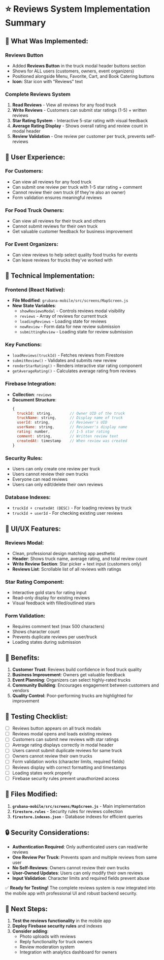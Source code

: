 # ⭐ Reviews System Implementation Summary

## 🎯 **What Was Implemented:**

### **Reviews Button**
- Added **Reviews Button** in the truck modal header buttons section
- Shows for ALL users (customers, owners, event organizers)
- Positioned alongside Menu, Favorite, Cart, and Book Catering buttons
- **Icon**: Star icon with "Reviews" text

### **Complete Reviews System**
1. **Read Reviews** - View all reviews for any food truck
2. **Write Reviews** - Customers can submit star ratings (1-5) + written reviews
3. **Star Rating System** - Interactive 5-star rating with visual feedback
4. **Average Rating Display** - Shows overall rating and review count in modal header
5. **Review Validation** - One review per customer per truck, prevents self-reviews

## 📱 **User Experience:**

### **For Customers:**
- Can view all reviews for any food truck
- Can submit one review per truck with 1-5 star rating + comment
- Cannot review their own truck (if they're also an owner)
- Form validation ensures meaningful reviews

### **For Food Truck Owners:**
- Can view all reviews for their truck and others
- Cannot submit reviews for their own truck
- Get valuable customer feedback for business improvement

### **For Event Organizers:**
- Can view reviews to help select quality food trucks for events
- Can leave reviews for trucks they've worked with

## 🔧 **Technical Implementation:**

### **Frontend (React Native):**
- **File Modified**: `grubana-mobile/src/screens/MapScreen.js`
- **New State Variables**:
  - `showReviewsModal` - Controls reviews modal visibility
  - `reviews` - Array of reviews for current truck
  - `loadingReviews` - Loading state for reviews
  - `newReview` - Form data for new review submission
  - `submittingReview` - Loading state for review submission

### **Key Functions:**
- `loadReviews(truckId)` - Fetches reviews from Firestore
- `submitReview()` - Validates and submits new review
- `renderStarRating()` - Renders interactive star rating component
- `getAverageRating()` - Calculates average rating from reviews

### **Firebase Integration:**
- **Collection**: `reviews`
- **Document Structure**:
  ```javascript
  {
    truckId: string,        // Owner UID of the truck
    truckName: string,      // Display name of truck
    userId: string,         // Reviewer's UID
    userName: string,       // Reviewer's display name
    rating: number,         // 1-5 star rating
    comment: string,        // Written review text
    createdAt: timestamp    // When review was created
  }
  ```

### **Security Rules:**
- Users can only create one review per truck
- Users cannot review their own trucks
- Everyone can read reviews
- Users can only edit/delete their own reviews

### **Database Indexes:**
- `truckId + createdAt (DESC)` - For loading reviews by truck
- `truckId + userId` - For checking existing user reviews

## 🎨 **UI/UX Features:**

### **Reviews Modal:**
- Clean, professional design matching app aesthetic
- **Header**: Shows truck name, average rating, and total review count
- **Write Review Section**: Star picker + text input (customers only)
- **Reviews List**: Scrollable list of all reviews with ratings

### **Star Rating Component:**
- Interactive gold stars for rating input
- Read-only display for existing reviews
- Visual feedback with filled/outlined stars

### **Form Validation:**
- Requires comment text (max 500 characters)
- Shows character count
- Prevents duplicate reviews per user/truck
- Loading states during submission

## 🚀 **Benefits:**

1. **Customer Trust**: Reviews build confidence in food truck quality
2. **Business Improvement**: Owners get valuable feedback
3. **Event Planning**: Organizers can select highly-rated trucks
4. **Community Building**: Encourages engagement between customers and vendors
5. **Quality Control**: Poor-performing trucks are highlighted for improvement

## 🧪 **Testing Checklist:**

- [ ] Reviews button appears on all truck modals
- [ ] Reviews modal opens and loads existing reviews
- [ ] Customers can submit new reviews with star ratings
- [ ] Average rating displays correctly in modal header
- [ ] Users cannot submit duplicate reviews for same truck
- [ ] Owners cannot review their own trucks
- [ ] Form validation works (character limits, required fields)
- [ ] Reviews display with correct formatting and timestamps
- [ ] Loading states work properly
- [ ] Firebase security rules prevent unauthorized access

## 📁 **Files Modified:**

1. **`grubana-mobile/src/screens/MapScreen.js`** - Main implementation
2. **`firestore.rules`** - Security rules for reviews collection
3. **`firestore.indexes.json`** - Database indexes for efficient queries

## 🔒 **Security Considerations:**

- **Authentication Required**: Only authenticated users can read/write reviews
- **One Review Per Truck**: Prevents spam and multiple reviews from same user
- **No Self-Reviews**: Owners cannot review their own trucks
- **User-Owned Updates**: Users can only modify their own reviews
- **Input Validation**: Character limits and required fields prevent abuse

✅ **Ready for Testing!** The complete reviews system is now integrated into the mobile app with professional UI and robust backend security.

## 🎯 **Next Steps:**

1. **Test the reviews functionality** in the mobile app
2. **Deploy Firebase security rules** and indexes
3. **Consider adding**:
   - Photo uploads with reviews
   - Reply functionality for truck owners
   - Review moderation system
   - Integration with analytics dashboard for owners
